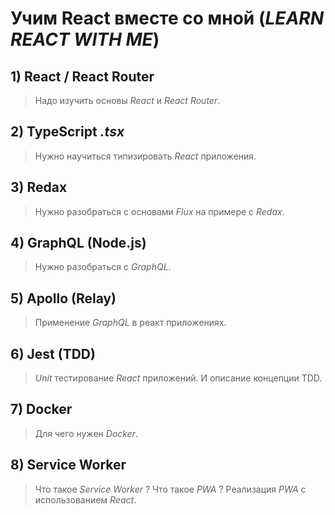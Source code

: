 # Учим React вместе со мной (*LEARN REACT WITH ME*)

## 1) React / React Router

> Надо изучить основы *React* и *React Router*.

## 2) TypeScript *.tsx*

> Нужно научиться типизировать *React* приложения.

## 3) Redax

> Нужно разобраться с основами *Flux* на примере с *Redax*.

## 4) GraphQL (Node.js)

> Нужно разобраться с *GraphQL*.

## 5) Apollo (Relay)

> Применение *GraphQL* в реакт приложениях.

## 6) Jest (TDD)

> *Unit* тестирование *React* приложений. И описание концепции TDD.

## 7) Docker

> Для чего нужен *Docker*.

## 8) Service Worker

> Что такое *Service Worker* ? Что такое *PWA* ? Реализация *PWA* с использованием *React*.